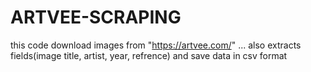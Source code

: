 # ARTVEE-SCRAPING
this code download images from "https://artvee.com/" ... also extracts fields(image title, artist, year, refrence) and save data in csv format 

